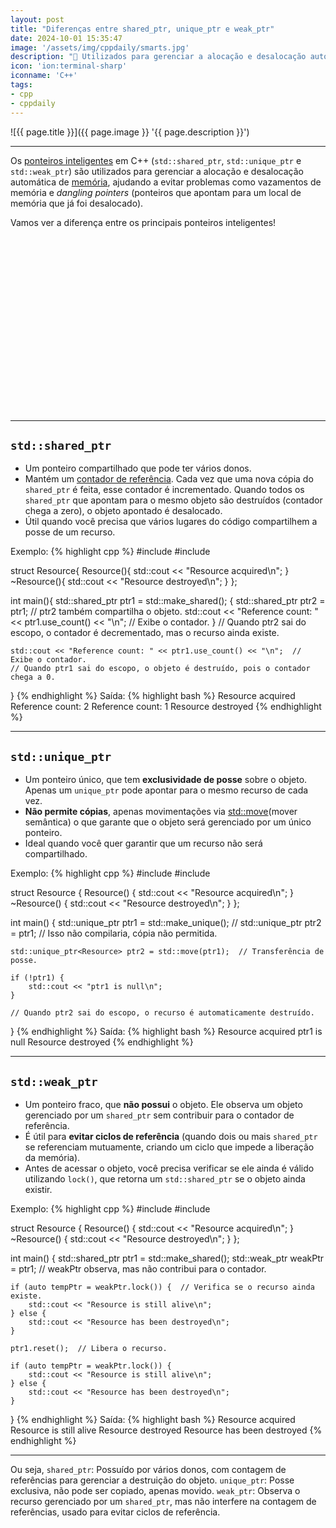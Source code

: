 ```yaml
---
layout: post
title: "Diferenças entre shared_ptr, unique_ptr e weak_ptr"
date: 2024-10-01 15:35:47
image: '/assets/img/cppdaily/smarts.jpg'
description: "🏹 Utilizados para gerenciar a alocação e desalocação automática de memória."
icon: 'ion:terminal-sharp'
iconname: 'C++'
tags:
- cpp
- cppdaily
---
```


![{{ page.title }}]({{ page.image }} '{{ page.description }}')

---

Os [ponteiros inteligentes](https://terminalroot.com.br/2022/08/entenda-ponteiros-inteligentes-em-cpp-smart-pointers.html) em C++ (`std::shared_ptr`, `std::unique_ptr` e `std::weak_ptr`) são utilizados para gerenciar a alocação e desalocação automática de [memória](https://terminalroot.com.br/2022/01/entenda-ponteiros-em-c-cpp-e-como-a-memoria-ram-funciona.html), ajudando a evitar problemas como vazamentos de memória e *dangling pointers* (ponteiros que apontam para um local de memória que já foi desalocado). 

Vamos ver a diferença entre os principais ponteiros inteligentes!


<!-- SQUARE - GAMES ROOT -->
<script async src="//pagead2.googlesyndication.com/pagead/js/adsbygoogle.js"></script>
<ins class="adsbygoogle"
style="display:inline-block;width:336px;height:280px"
data-ad-client="ca-pub-2838251107855362"
data-ad-slot="5351066970"></ins>
<script>
(adsbygoogle = window.adsbygoogle || []).push({});
</script>

---

## `std::shared_ptr`
+ Um ponteiro compartilhado que pode ter vários donos.
+ Mantém um <u>contador de referência</u>. Cada vez que uma nova cópia do `shared_ptr` é feita, esse contador é incrementado. Quando todos os `shared_ptr` que apontam para o mesmo objeto são destruídos (contador chega a zero), o objeto apontado é desalocado.
+ Útil quando você precisa que vários lugares do código compartilhem a posse de um recurso.

Exemplo:
{% highlight cpp %}
#include <iostream>
#include <memory>

struct Resource{
    Resource(){ std::cout << "Resource acquired\n"; }
    ~Resource(){ std::cout << "Resource destroyed\n"; }
};

int main(){
    std::shared_ptr<Resource> ptr1 = std::make_shared<Resource>();
    {
        std::shared_ptr<Resource> ptr2 = ptr1;  // ptr2 também compartilha o objeto.
        std::cout << "Reference count: " << ptr1.use_count() << "\n";  // Exibe o contador.
    }
    // Quando ptr2 sai do escopo, o contador é decrementado, mas o recurso ainda existe.

    std::cout << "Reference count: " << ptr1.use_count() << "\n";  // Exibe o contador.
    // Quando ptr1 sai do escopo, o objeto é destruído, pois o contador chega a 0.
}
{% endhighlight %}
Saída:
{% highlight bash %}
Resource acquired
Reference count: 2
Reference count: 1
Resource destroyed
{% endhighlight %}

---

## `std::unique_ptr`
+ Um ponteiro único, que tem **exclusividade de posse** sobre o objeto. Apenas um `unique_ptr` pode apontar para o mesmo recurso de cada vez.
+ **Não permite cópias**, apenas movimentações via [std::move](https://terminalroot.com.br/2021/04/cpp-daily-std-set-multiset-move.html)(mover semântica) o que garante que o objeto será gerenciado por um único ponteiro.
+ Ideal quando você quer garantir que um recurso não será compartilhado.

Exemplo:
{% highlight cpp %}
#include <iostream>
#include <memory>

struct Resource {
    Resource() { std::cout << "Resource acquired\n"; }
    ~Resource() { std::cout << "Resource destroyed\n"; }
};

int main() {
    std::unique_ptr<Resource> ptr1 = std::make_unique<Resource>();
    // std::unique_ptr<Resource> ptr2 = ptr1;  // Isso não compilaria, cópia não permitida.
    
    std::unique_ptr<Resource> ptr2 = std::move(ptr1);  // Transferência de posse.
    
    if (!ptr1) {
        std::cout << "ptr1 is null\n";
    }

    // Quando ptr2 sai do escopo, o recurso é automaticamente destruído.
}
{% endhighlight %}
Saída:
{% highlight bash %}
Resource acquired
ptr1 is null
Resource destroyed
{% endhighlight %}

---

## `std::weak_ptr`
+ Um ponteiro fraco, que **não possui** o objeto. Ele observa um objeto gerenciado por um `shared_ptr` sem contribuir para o contador de referência.
+ É útil para **evitar ciclos de referência** (quando dois ou mais `shared_ptr` se referenciam mutuamente, criando um ciclo que impede a liberação da memória).
+ Antes de acessar o objeto, você precisa verificar se ele ainda é válido utilizando `lock()`, que retorna um `std::shared_ptr` se o objeto ainda existir.

Exemplo:
{% highlight cpp %}
#include <iostream>
#include <memory>

struct Resource {
    Resource() { std::cout << "Resource acquired\n"; }
    ~Resource() { std::cout << "Resource destroyed\n"; }
};

int main() {
    std::shared_ptr<Resource> ptr1 = std::make_shared<Resource>();
    std::weak_ptr<Resource> weakPtr = ptr1;  // weakPtr observa, mas não contribui para o contador.
    
    if (auto tempPtr = weakPtr.lock()) {  // Verifica se o recurso ainda existe.
        std::cout << "Resource is still alive\n";
    } else {
        std::cout << "Resource has been destroyed\n";
    }
    
    ptr1.reset();  // Libera o recurso.
    
    if (auto tempPtr = weakPtr.lock()) {
        std::cout << "Resource is still alive\n";
    } else {
        std::cout << "Resource has been destroyed\n";
    }
}
{% endhighlight %}
Saída:
{% highlight bash %}
Resource acquired
Resource is still alive
Resource destroyed
Resource has been destroyed
{% endhighlight %}

---

Ou seja, `shared_ptr`: Possuído por vários donos, com contagem de referências para gerenciar a destruição do objeto. `unique_ptr`: Posse exclusiva, não pode ser copiado, apenas movido. `weak_ptr`: Observa o recurso gerenciado por um `shared_ptr`, mas não interfere na contagem de referências, usado para evitar ciclos de referência.

